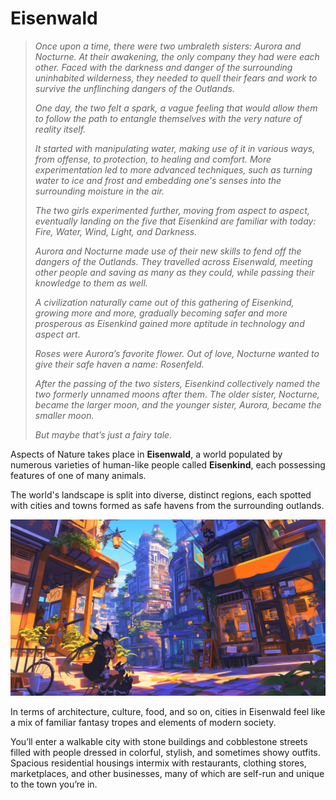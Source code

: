 # Eisenwald

> *Once upon a time, there were two umbraleth sisters: Aurora and Nocturne. At their awakening, the only company they had were each other. Faced with the darkness and danger of the surrounding uninhabited wilderness, they needed to quell their fears and work to survive the unflinching dangers of the Outlands.*
> 
> 
> *One day, the two felt a spark, a vague feeling that would allow them to follow the path to entangle themselves with the very nature of reality itself.*
> 
> *It started with manipulating water, making use of it in various ways, from offense, to protection, to healing and comfort. More experimentation led to more advanced techniques, such as turning water to ice and frost and embedding one's senses into the surrounding moisture in the air.*
> 
> *The two girls experimented further, moving from aspect to aspect, eventually landing on the five that Eisenkind are familiar with today: Fire, Water, Wind, Light, and Darkness.*
> 
> *Aurora and Nocturne made use of their new skills to fend off the dangers of the Outlands. They travelled across Eisenwald, meeting other people and saving as many as they could, while passing their knowledge to them as well.*
> 
> *A civilization naturally came out of this gathering of Eisenkind, growing more and more, gradually becoming safer and more prosperous as Eisenkind gained more aptitude in technology and aspect art.*
> 
> *Roses were Aurora’s favorite flower. Out of love, Nocturne wanted to give their safe haven a name: Rosenfeld.*
> 
> *After the passing of the two sisters, Eisenkind collectively named the two formerly unnamed moons after them. The older sister, Nocturne, became the larger moon, and the younger sister, Aurora, became the smaller moon.*
> 
> *But maybe that’s just a fairy tale.*
> 

Aspects of Nature takes place in **Eisenwald**, a world populated by numerous varieties of human-like people called **Eisenkind**, each possessing features of one of many animals.

The world's landscape is split into diverse, distinct regions, each spotted with cities and towns formed as safe havens from the surrounding outlands. 

![Untitled](Eisenwald/Untitled.png)

In terms of architecture, culture, food, and so on, cities in Eisenwald feel like a mix of familiar fantasy tropes and elements of modern society.

You’ll enter a walkable city with stone buildings and cobblestone streets filled with people dressed in colorful, stylish, and sometimes showy outfits. Spacious residential housings intermix with restaurants, clothing stores, marketplaces, and other businesses, many of which are self-run and unique to the town you’re in.